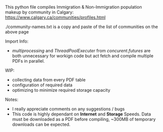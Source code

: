 This python file compiles Immigration & Non-Immigration population makeup by community in Calgary:
https://www.calgary.ca/communities/profiles.html

./community-names.txt is a copy and paste of the list of communities on the above page

Import Info:
- _multiprocessing_ and _ThreadPoolExecuter_ from _concurent.futures_ are both unnecessary for workign code but act fetch and compile multiple PDFs in parallel.

WIP:
- collecting data from every PDF table
- configuration of required data
- optimizing to minimize required storage capacity

Notes:
- I really appreciate comments on any suggestions / bugs
- This code is highly dependant on **Internet** and **Storage** Speeds. Data must be downloaded as a PDF before compiling, ~300MB of temporary downloads can be expected.